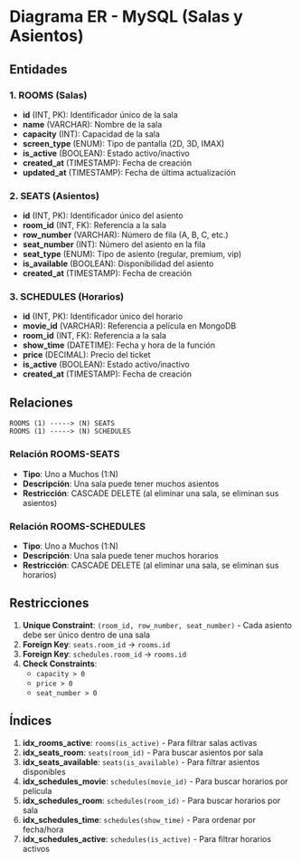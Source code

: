 # Diagrama ER - MySQL (Salas y Asientos)

## Entidades

### 1. ROOMS (Salas)
- **id** (INT, PK): Identificador único de la sala
- **name** (VARCHAR): Nombre de la sala
- **capacity** (INT): Capacidad de la sala
- **screen_type** (ENUM): Tipo de pantalla (2D, 3D, IMAX)
- **is_active** (BOOLEAN): Estado activo/inactivo
- **created_at** (TIMESTAMP): Fecha de creación
- **updated_at** (TIMESTAMP): Fecha de última actualización

### 2. SEATS (Asientos)
- **id** (INT, PK): Identificador único del asiento
- **room_id** (INT, FK): Referencia a la sala
- **row_number** (VARCHAR): Número de fila (A, B, C, etc.)
- **seat_number** (INT): Número del asiento en la fila
- **seat_type** (ENUM): Tipo de asiento (regular, premium, vip)
- **is_available** (BOOLEAN): Disponibilidad del asiento
- **created_at** (TIMESTAMP): Fecha de creación

### 3. SCHEDULES (Horarios)
- **id** (INT, PK): Identificador único del horario
- **movie_id** (VARCHAR): Referencia a película en MongoDB
- **room_id** (INT, FK): Referencia a la sala
- **show_time** (DATETIME): Fecha y hora de la función
- **price** (DECIMAL): Precio del ticket
- **is_active** (BOOLEAN): Estado activo/inactivo
- **created_at** (TIMESTAMP): Fecha de creación

## Relaciones

```
ROOMS (1) -----> (N) SEATS
ROOMS (1) -----> (N) SCHEDULES
```

### Relación ROOMS-SEATS
- **Tipo**: Uno a Muchos (1:N)
- **Descripción**: Una sala puede tener muchos asientos
- **Restricción**: CASCADE DELETE (al eliminar una sala, se eliminan sus asientos)

### Relación ROOMS-SCHEDULES
- **Tipo**: Uno a Muchos (1:N)
- **Descripción**: Una sala puede tener muchos horarios
- **Restricción**: CASCADE DELETE (al eliminar una sala, se eliminan sus horarios)

## Restricciones

1. **Unique Constraint**: `(room_id, row_number, seat_number)` - Cada asiento debe ser único dentro de una sala
2. **Foreign Key**: `seats.room_id` → `rooms.id`
3. **Foreign Key**: `schedules.room_id` → `rooms.id`
4. **Check Constraints**: 
   - `capacity > 0`
   - `price > 0`
   - `seat_number > 0`

## Índices

1. **idx_rooms_active**: `rooms(is_active)` - Para filtrar salas activas
2. **idx_seats_room**: `seats(room_id)` - Para buscar asientos por sala
3. **idx_seats_available**: `seats(is_available)` - Para filtrar asientos disponibles
4. **idx_schedules_movie**: `schedules(movie_id)` - Para buscar horarios por película
5. **idx_schedules_room**: `schedules(room_id)` - Para buscar horarios por sala
6. **idx_schedules_time**: `schedules(show_time)` - Para ordenar por fecha/hora
7. **idx_schedules_active**: `schedules(is_active)` - Para filtrar horarios activos